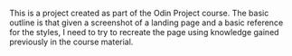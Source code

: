 This is a project created as part of the Odin Project course. The basic outline is that given a screenshot of a landing page and a basic reference for the styles, I need to try to recreate the page using knowledge gained previously in the course material.
